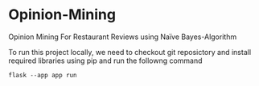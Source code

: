 # Opinion-Mining
Opinion Mining For Restaurant Reviews using Naïve Bayes-Algorithm

To run this project locally, we need to checkout git reposictory and install required libraries using pip and run the followng command
```
flask --app app run
```
